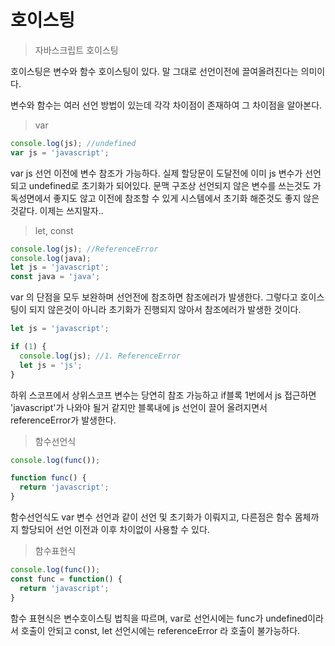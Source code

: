 # 호이스팅

> 자바스크립트 호이스팅

호이스팅은 변수와 함수 호이스팅이 있다. 말 그대로 선언이전에 끌여올려진다는 의미이다. 

변수와 함수는 여러 선언 방법이 있는데 각각 차이점이 존재하여 그 차이점을 알아본다.

> var

```javascript
console.log(js); //undefined
var js = 'javascript';
```

var js 선언 이전에 변수 참조가 가능하다. 실제 할당문이 도달전에 이미 js 변수가 선언되고 undefined로 초기화가 되어있다. 문맥 구조상 선언되지 않은 변수를 쓰는것도 가독성면에서 좋지도 않고 이전에 참조할 수 있게 시스템에서 초기화 해준것도 좋지 않은것같다. 이제는 쓰지말자..

> let, const

```javascript
console.log(js); //ReferenceError
console.log(java); 
let js = 'javascript';
const java = 'java';
```

var 의 단점을 모두 보완하며 선언전에 참조하면 참조에러가 발생한다. 그렇다고 호이스팅이 되지 않은것이 아니라 초기화가 진행되지 않아서 참조에러가 발생한 것이다.

```javascript
let js = 'javascript';

if (1) {
  console.log(js); //1. ReferenceError
  let js = 'js';
}
```

하위 스코프에서 상위스코프 변수는 당연히 참조 가능하고 if블록 1번에서 js 접근하면 'javascript'가 나와야 될거 같지만 블록내에 js 선언이 끌어 올려지면서 referenceError가 발생한다.

> 함수선언식

```javascript
console.log(func());

function func() {
  return 'javascript';
}
```

함수선언식도 var 변수 선언과 같이 선언 및 초기화가 이뤄지고, 다른점은 함수 몸체까지 할당되어 선언 이전과 이후 차이없이 사용할 수 있다.

> 함수표현식

```javascript
console.log(func());
const func = function() {
  return 'javascript';
}
```

함수 표현식은 변수호이스팅 법칙을 따르며, var로 선언시에는 func가 undefined이라서 호출이 안되고 const, let 선언시에는 referenceError 라 호출이 불가능하다. 

